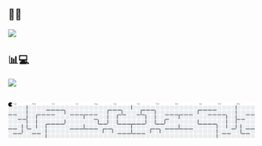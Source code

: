 ## 👋✨

<img width="300" src="https://cdn.pixabay.com/animation/2022/10/03/07/29/07-29-46-122_512.gif">

## 📊💻
![](https://github-readme-stats.vercel.app/api/top-langs/?username=KhanhChinh12&theme=blueberry&hide_border=false&include_all_commits=false&count_private=false&layout=compact)

## 
###

<picture>
  <source media="(prefers-color-scheme: dark)" srcset="https://raw.githubusercontent.com/KhanhChinh12/KhanhChinh12/output/pacman-contribution-graph-dark.svg">
  <source media="(prefers-color-scheme: light)" srcset="https://raw.githubusercontent.com/KhanhChinh12/KhanhChinh12/output/pacman-contribution-graph.svg">
  <img alt="pacman contribution graph" src="https://raw.githubusercontent.com/KhanhChinh12/KhanhChinh12/output/pacman-contribution-graph.svg">
</picture>

###


